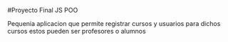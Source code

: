 #Proyecto Final JS POO

Pequenia aplicacion que permite registrar cursos y usuarios para dichos cursos estos pueden ser profesores o alumnos